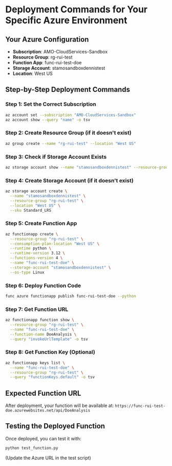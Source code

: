 # Deployment Commands for Your Specific Azure Environment

## Your Azure Configuration
- **Subscription**: AMO-CloudServices-Sandbox
- **Resource Group**: rg-rui-test  
- **Function App**: func-rui-test-doe
- **Storage Account**: stamosandboxdennistest
- **Location**: West US

## Step-by-Step Deployment Commands

### Step 1: Set the Correct Subscription
```bash
az account set --subscription "AMO-CloudServices-Sandbox"
az account show --query "name" -o tsv
```

### Step 2: Create Resource Group (if it doesn't exist)
```bash
az group create --name "rg-rui-test" --location "West US"
```

### Step 3: Check if Storage Account Exists
```bash
az storage account show --name "stamosandboxdennistest" --resource-group "rg-rui-test"
```

### Step 4: Create Storage Account (if it doesn't exist)
```bash
az storage account create \
  --name "stamosandboxdennistest" \
  --resource-group "rg-rui-test" \
  --location "West US" \
  --sku Standard_LRS
```

### Step 5: Create Function App
```bash
az functionapp create \
  --resource-group "rg-rui-test" \
  --consumption-plan-location "West US" \
  --runtime python \
  --runtime-version 3.12 \
  --functions-version 4 \
  --name "func-rui-test-doe" \
  --storage-account "stamosandboxdennistest" \
  --os-type Linux
```

### Step 6: Deploy Function Code
```bash
func azure functionapp publish func-rui-test-doe --python
```

### Step 7: Get Function URL
```bash
az functionapp function show \
  --resource-group "rg-rui-test" \
  --name "func-rui-test-doe" \
  --function-name DoeAnalysis \
  --query "invokeUrlTemplate" -o tsv
```

### Step 8: Get Function Key (Optional)
```bash
az functionapp keys list \
  --name "func-rui-test-doe" \
  --resource-group "rg-rui-test" \
  --query "functionKeys.default" -o tsv
```

## Expected Function URL
After deployment, your function will be available at:
`https://func-rui-test-doe.azurewebsites.net/api/DoeAnalysis`

## Testing the Deployed Function
Once deployed, you can test it with:
```bash
python test_function.py
```
(Update the Azure URL in the test script)
